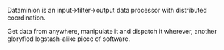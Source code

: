 Dataminion is an input->filter->output data processor with distributed coordination.

Get data from anywhere, manipulate it and dispatch it wherever, another gloryfied logstash-alike piece of software.